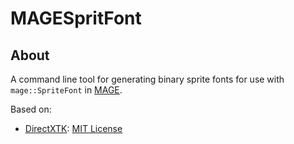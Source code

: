 # MAGESpritFont

## About
A command line tool for generating binary sprite fonts for use with `mage::SpriteFont` in [MAGE](https://github.com/matt77hias/MAGE).

Based on:
* [DirectXTK](https://github.com/Microsoft/DirectXTK): [MIT License](https://github.com/matt77hias/MAGE-SpritFont/blob/master/LICENSE.txt)
